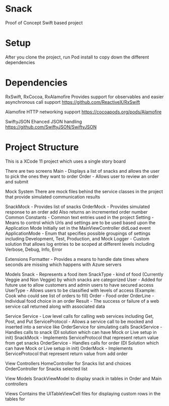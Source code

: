 # Snack
Proof of Concept Swift based project

# Setup

After you clone the project, run Pod install to copy down the different dependencies

# Dependencies

RxSwift, RxCocoa, RxAlamofire
  Provides support for observables and easier asynchronous call support
  https://github.com/ReactiveX/RxSwift

Alamofire
  HTTP networking support
  https://cocoapods.org/pods/Alamofire

SwiftyJSON
  Ehanced JSON handling 
  https://github.com/SwiftyJSON/SwiftyJSON
  
# Project Structure
This is a XCode 11 project which uses a single story board 

There are two screens
  Main - Displays a list of snacks and allows the user to pick the ones they want to order
  Order - Allows user to review an order and submit
  
 Mock System
  There are mock files behind the service classes in the project that provide simulated communication results
  
  SnackMock - Provides list of snacks
  OrderMock - Provides simulated response to an order add
              Also returns an incremented order number
Common
  Constants - Common text entries used in the project
  Setting - Means to control which Urls and settings are to be used based upon the Application Mode
            Initially set in the MainViewController didLoad event
  ApplicationMode - Enum that specifies possible groupings of settings including Development, Test, Production, and Mock
  Logger - Custom solution that allows log entries to be scoped at different levels including Verbose, Debug, Info, Error
  
Extensions
  Formatter - Provides a means to handle date times where seconds are missing which happens with Azure servers
  
Models
  Snack - Represents a food item
  SnackType - kind of food (Currently Veggie and Non Veggie) by which snacks are categorized
  User - Added for future use to allow customers and admin users to have secured access
  UserType - Allows users to be classified with levels of access (Example: Cook who could see list of orders to fill)
  Order - Food order
  OrderLine - Individual food choice in an order
  Result - The success or failure of a web service call returned along with associated data
  
Service
  Service - Low level calls for calling web services including Get, Post, and Put
  ServiceProtocol - Allows a service call to be mocked and inserted into a service like OrderService for simulating calls
  SnackService - Handles calls to snack (DI solution which can have Mock or Live setup in init)
  SnackMock - Implements ServiceProtocol that represent return value from get snacks
  OrderService - Handles calls for order (DI Solution which can have Mock or Live setup in init)
  OrderMock - Implements ServiceProtocol that represent return value from add order
  
View Controllers
  HomeController for Snacks list and choices
  OrderController for Snacks selected list
  
View Models
  SnackViewModel to display snack in tables in Order and Main controllers
  
Views
  Contains the UITableViewCell files for displaying custom rows in the tables for 
  
